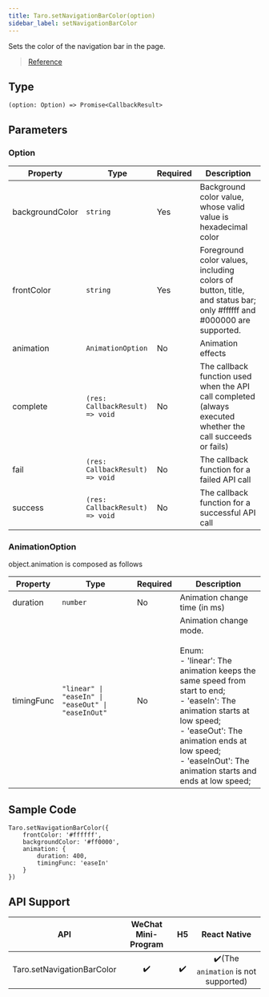 ```yaml
---
title: Taro.setNavigationBarColor(option)
sidebar_label: setNavigationBarColor
---
```


Sets the color of the navigation bar in the page.

> [Reference](https://developers.weixin.qq.com/miniprogram/dev/api/ui/navigation-bar/wx.setNavigationBarColor.html)

## Type

```tsx
(option: Option) => Promise<CallbackResult>
```

## Parameters

### Option

<table>
  <thead>
    <tr>
      <th>Property</th>
      <th>Type</th>
      <th style={{ textAlign: "center"}}>Required</th>
      <th>Description</th>
    </tr>
  </thead>
  <tbody>
    <tr>
      <td>backgroundColor</td>
      <td><code>string</code></td>
      <td style={{ textAlign: "center"}}>Yes</td>
      <td>Background color value, whose valid value is hexadecimal color</td>
    </tr>
    <tr>
      <td>frontColor</td>
      <td><code>string</code></td>
      <td style={{ textAlign: "center"}}>Yes</td>
      <td>Foreground color values, including colors of button, title, and status bar; only #ffffff and #000000 are supported.</td>
    </tr>
    <tr>
      <td>animation</td>
      <td><code>AnimationOption</code></td>
      <td style={{ textAlign: "center"}}>No</td>
      <td>Animation effects</td>
    </tr>
    <tr>
      <td>complete</td>
      <td><code>(res: CallbackResult) =&gt; void</code></td>
      <td style={{ textAlign: "center"}}>No</td>
      <td>The callback function used when the API call completed (always executed whether the call succeeds or fails)</td>
    </tr>
    <tr>
      <td>fail</td>
      <td><code>(res: CallbackResult) =&gt; void</code></td>
      <td style={{ textAlign: "center"}}>No</td>
      <td>The callback function for a failed API call</td>
    </tr>
    <tr>
      <td>success</td>
      <td><code>(res: CallbackResult) =&gt; void</code></td>
      <td style={{ textAlign: "center"}}>No</td>
      <td>The callback function for a successful API call</td>
    </tr>
  </tbody>
</table>

### AnimationOption

object.animation is composed as follows

<table>
  <thead>
    <tr>
      <th>Property</th>
      <th>Type</th>
      <th style={{ textAlign: "center"}}>Required</th>
      <th>Description</th>
    </tr>
  </thead>
  <tbody>
    <tr>
      <td>duration</td>
      <td><code>number</code></td>
      <td style={{ textAlign: "center"}}>No</td>
      <td>Animation change time (in ms)</td>
    </tr>
    <tr>
      <td>timingFunc</td>
      <td><code>&quot;linear&quot; | &quot;easeIn&quot; | &quot;easeOut&quot; | &quot;easeInOut&quot;</code></td>
      <td style={{ textAlign: "center"}}>No</td>
      <td>Animation change mode.<br /><br />Enum: <br />- 'linear': The animation keeps the same speed from start to end;<br />- 'easeIn': The animation starts at low speed;<br />- 'easeOut': The animation ends at low speed;<br />- 'easeInOut': The animation starts and ends at low speed;</td>
    </tr>
  </tbody>
</table>

## Sample Code

```tsx
Taro.setNavigationBarColor({
    frontColor: '#ffffff',
    backgroundColor: '#ff0000',
    animation: {
        duration: 400,
        timingFunc: 'easeIn'
    }
})
```

## API Support

|            API             | WeChat Mini-Program | H5 |             React Native             |
|:--------------------------:|:-------------------:|:--:|:------------------------------------:|
| Taro.setNavigationBarColor |         ✔️          | ✔️ | ✔️(The `animation` is not supported) |

